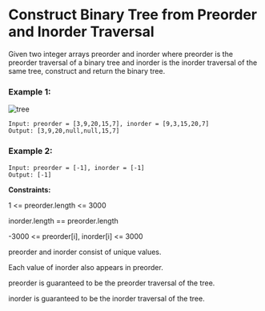 # Construct Binary Tree from Preorder and Inorder Traversal

Given two integer arrays preorder and inorder where preorder is the preorder traversal of a binary tree and inorder is the inorder traversal of the same tree, construct and return the binary tree.

 

### Example 1:
![tree](https://github.com/ananya9177/Competitive-Coding/assets/151428838/a42688da-8ac6-4604-8621-1fff41be40b9)

```
Input: preorder = [3,9,20,15,7], inorder = [9,3,15,20,7]
Output: [3,9,20,null,null,15,7]
```
### Example 2:
```
Input: preorder = [-1], inorder = [-1]
Output: [-1]
 ```

**Constraints:**

1 <= preorder.length <= 3000

inorder.length == preorder.length

-3000 <= preorder[i], inorder[i] <= 3000

preorder and inorder consist of unique values.

Each value of inorder also appears in preorder.

preorder is guaranteed to be the preorder traversal of the tree.

inorder is guaranteed to be the inorder traversal of the tree.
